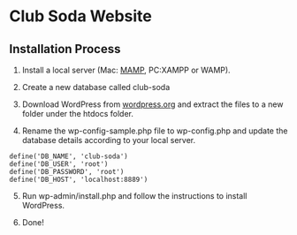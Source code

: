 # Club Soda Website

## Installation Process

1. Install a local server (Mac: [MAMP](http://www.mamp.info), PC:XAMPP or WAMP).

2. Create a new database called club-soda

3. Download WordPress from [wordpress.org](http://wordpress.org/download/) and extract the files to a new folder under the htdocs folder.

4. Rename the wp-config-sample.php file to wp-config.php and update the database details according to your local server.
```
define('DB_NAME', 'club-soda')
define('DB_USER', 'root')
define('DB_PASSWORD', 'root')
define('DB_HOST', 'localhost:8889')
```

5. Run wp-admin/install.php and follow the instructions to install WordPress.

6. Done!
